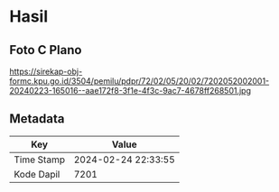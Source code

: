 # Hasil

## Foto C Plano

https://sirekap-obj-formc.kpu.go.id/3504/pemilu/pdpr/72/02/05/20/02/7202052002001-20240223-165016--aae172f8-3f1e-4f3c-9ac7-4678ff268501.jpg


## Metadata

| Key        | Value               |
| ---------- | ------------------- |
| Time Stamp | 2024-02-24 22:33:55 |
| Kode Dapil | 7201                |



